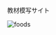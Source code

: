 教材模写サイト

![foods](https://user-images.githubusercontent.com/81339797/148278944-8d1839ed-e5c6-4d06-86e6-43543abb894a.png)

